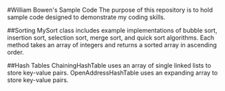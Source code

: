 #William Bowen's Sample Code
The purpose of this repository is to hold sample code designed to demonstrate my coding skills.  

##Sorting
MySort class includes example implementations of bubble sort, insertion sort, selection sort, merge sort, and quick sort algorithms. Each method takes an array of integers and returns a sorted array in ascending order.

##Hash Tables
ChainingHashTable uses an array of single linked lists to store key-value pairs. OpenAddressHashTable uses an expanding array to store key-value pairs. 

